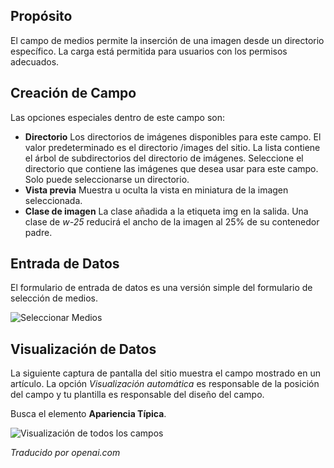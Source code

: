 <!-- Filename: J3.x:Adding_custom_fields/Media_Field / Display title: Campo de Medios -->

## Propósito

El campo de medios permite la inserción de una imagen desde un directorio específico. La carga está permitida para usuarios con los permisos adecuados.

## Creación de Campo

Las opciones especiales dentro de este campo son:

- **Directorio** Los directorios de imágenes disponibles para este campo. El valor predeterminado es el directorio /images del sitio. La lista contiene el árbol de subdirectorios del directorio de imágenes. Seleccione el directorio que contiene las imágenes que desea usar para este campo. Solo puede seleccionarse un directorio.
- **Vista previa** Muestra u oculta la vista en miniatura de la imagen seleccionada.
- **Clase de imagen** La clase añadida a la etiqueta img en la salida. Una clase de *w-25* reducirá el ancho de la imagen al 25% de su contenedor padre.

## Entrada de Datos

El formulario de entrada de datos es una versión simple del formulario de selección de medios.

![Seleccionar Medios](../../../en/images/fields/fields-media-entry.png "Seleccionar Medios")

## Visualización de Datos

La siguiente captura de pantalla del sitio muestra el campo mostrado en un artículo. La opción *Visualización automática* es responsable de la posición del campo y tu plantilla es responsable del diseño del campo.

Busca el elemento **Apariencia Típica**.

![Visualización de todos los campos](../../../en/images/fields/fields-display.png "Visualización de campos")

*Traducido por openai.com*

